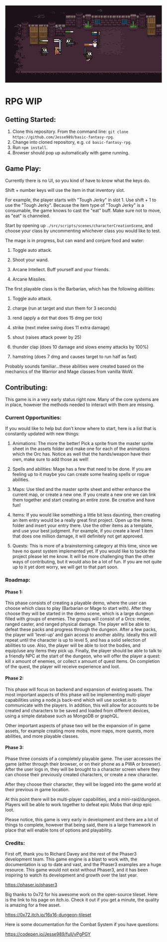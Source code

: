 ![Quick Screenshot](./src/assets/screenshot.png?raw=true "Quick Screenshot")

# RPG WIP
## Getting Started:
1. Clone this repository. From the command line: `git clone https://github.com/Jesse989/basic-fantasy-rpg`.
2. Change into cloned repository, e.g. `cd basic-fantasy-rpg`.
3. Run `npm install`.
4. Browser should pop up automatically with game running.

## Game Play:
Currently there is no UI, so you kind of have to know what the keys do.

Shift + number keys will use the item in that inventory slot.

For example, the player starts with "Tough Jerky" in slot 1. Use shift + 1 to use the "Tough Jerky". Because the item type of "Tough Jerky" is a consumable, the game knows to cast the "eat" buff. Make sure not to move, as "eat" is channeled.

Start by opening up `./src/scripts/scenes/characterCreationScene`, and choose your
class by uncommenting whichever class you would like to test.

The mage is in progress, but can wand and conjure food and water:

1. Toggle auto attack.

2. Shoot your wand.

3. Arcane Intellect. Buff yourself and your friends.

4. Arcane Missiles.


The first playable class is the Barbarian, which has the following abilities:

1. Toggle auto attack.

2. charge (run at target and stun them for 3 seconds)

3. rend (apply a dot that does 15 dmg per tick)

4. strike (next melee swing does 11 extra damage)

5. shout (raises attack power by 25)

6. thunder clap (does 10 damage and slows enemy attacks by 100%)

7. hamstring (does 7 dmg and causes target to run half as fast)

Probably sounds familiar...these abilities were created based on the mechanics of the Warrior and Mage classes from vanilla WoW.

## Contributing:

This game is in a very early status right now. Many of the core systems are in place, however the methods needed to interact with them are missing.

### Current Opportunities:

If you would like to help but don't know where to start, here is a list that is
constantly updated with new things:

1. Animations: The more the better! Pick a sprite from the master sprite sheet in the assets folder and make one for each of the animations which the Orc has. Notice as well that the hands/weapon have their own, make sure to add those as well!

2. Spells and abilities: Mage has a few that need to be done. If you are feeling up to it maybe you can create some healing spells or rogue abilities.

3. Maps: Use tiled and the master sprite sheet and either enhance the current map, or create a new one. If you create a new one we can link them together and start creating an entire zone. Be creative and have fun!

4. Items: If you would like something a little bit less daunting, then creating an item entry would be a really great first project. Open up the items folder and insert your entry there. Use the other items as a template, and use your best judgment. For example, if you create a level 1 item that does one million damage, it will definitely not get approved.

5. Quests: This is more of a brainstorming category at this time, since we have no quest system implemented yet. If you would like to tackle the project please let me know. It will be more challenging than the other ways of contributing, but it would also be a lot of fun. If you are not quite up to it yet dont worry, we will get to that part soon.

### Roadmap:

#### Phase 1:

This phase consists of creating a playable demo, where the user can choose which class to play (Barbarian or Mage to start with). After they choose they will be started in the demo scene, which is a large dungeon filled with groups of enemies. The groups will consist of a Orcs: melee, ranged caster, and ranged physical damage. The player will be able to defeat these packs and progress through the dungeon. After a few packs, the player will 'level-up' and gain access to another ability. Ideally this will repeat until the character is up to level 5, and has a solid selection of abilities to use.
Also, the player will be able to loot the bodies, and equip/use any items they pick up.
Finally, the player should be able to talk to a friendly NPC at the start of the dungeon, who will offer the player a quest: kill x amount of enemies, or collect x amount of quest items. On completion of the quest, the player will receive experience and loot.

#### Phase 2:

This phase will focus on backend and expansion of existing assets.
The most important aspects of this phase will be implementing multi-player capabilities using a node.js back-end which will use socket.io to communicate with the players. In addition, this will allow for accounts to be created and characters to be saved and loaded from different devices, using a simple database such as MongoDB or graphQL.

Other important aspects of phase two will be the expansion of in game assets, for example creating more mobs, more maps, more quests, more abilities, and more playable classes.

#### Phase 3:

Phase three consists of a completely playable game. The user accesses the game (either through their browser, or on their phone as a PWA or browser). After the user logs in, they will be brought to a character screen where they can choose their previously created characters, or create a new character.

After they choose their character, they will be logged into the game world at their previous in game location.

At this point there will be multi-player capabilities, and a mini-raid/dungeon.
Players will be able to work together to defeat epic Mobs that drop epic loot.


Please notice, this game is very early in development and there are a lot of things to complete, however that being said, there is a large framework in place that will enable tons of options and playability.

### Credits:

First off, thank you to Richard Davey and the rest of the Phaser3 
development team. This game engine is a blast to work with, the 
documentation is up to date and vast, and the Phaser3 examples are 
a huge resource. This game would not exist without Phaser3, and it 
has been inspiring to watch its development and growth over the last 
year.

https://phaser.io/phaser3

Big thanks to 0x72 for his awesome work on the open-source tileset. Here is the link to his page on itch.io. Check it out if you get a minute, the quality is amazing for a free asset.

https://0x72.itch.io/16x16-dungeon-tileset

Here is some documentation for the Combat System if you have questions:

https://codepen.io/Jesse989/full/vPgPGY
